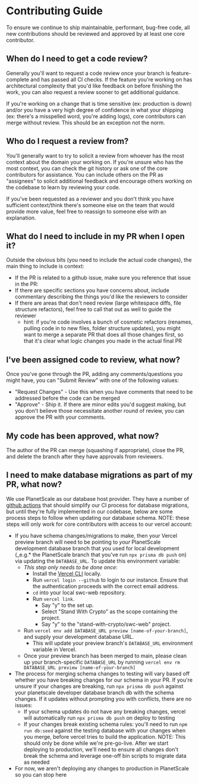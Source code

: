 # Contributing Guide

To ensure we continue to ship maintainable, performant, bug-free code, all new contributions should be reviewed and approved by at least one core contributor.

## When do I need to get a code review?

Generally you'll want to request a code review once your branch is feature-complete and has passed all CI checks. If the feature you're working on has architectural complexity that you'd like feedback on before finishing the work, you can also request a review sooner to get additional guidance.

If you're working on a change that is time sensitive (ex: production is down) and/or you have a very high degree of confidence in what your shipping (ex: there's a misspelled word, you're adding logs), core contributors can merge without review. This should be an exception not the norm.

## Who do I request a review from?

You'll generally want to try to solicit a review from whoever has the most context about the domain your working on. If you're unsure who has the most context, you can check the git history or ask one of the core contributors for assistance. You can include others on the PR as "assignees" to solicit additional feedback and encourage others working on the codebase to learn by reviewing your code.

If you've been requested as a reviewer and you don't think you have sufficient context/think there's someone else on the team that would provide more value, feel free to reassign to someone else with an explanation.

## What do I need to include in my PR when I open it?

Outside the obvious bits (you need to include the actual code changes), the main thing to include is context:

- If the PR is related to a github issue, make sure you reference that issue in the PR:
- If there are specific sections you have concerns about, include commentary describing the things you'd like the reviewers to consider
- If there are areas that don't need review (large whitespace diffs, file structure refactors), feel free to call that out as well to guide the reviewer
  - hint: if you're code involves a bunch of cosmetic refactors (renames, pulling code in to new files, folder structure updates), you might want to merge a separate PR that does all those changes first, so that it's clear what logic changes you made in the actual final PR

## I've been assigned code to review, what now?

Once you've gone through the PR, adding any comments/questions you might have, you can "Submit Review" with one of the following values:

- "Request Changes" - Use this when you have comments that need to be addressed before the code can be merged
- "Approve" - Ship it. If there are minor edits you'd suggest making, but you don't believe those necessitate another round of review, you can approve the PR with your comments.

## My code has been approved, what now?

The author of the PR can merge (squashing if appropriate), close the PR, and delete the branch after they have approvals from reviewers.

## I need to make database migrations as part of my PR, what now?

We use PlanetScale as our database host provider. They have a number of [github actions](https://planetscale.com/blog/announcing-the-planetscale-github-actions) that should simplify our CI process for database migrations, but until they're fully implemented in our codebase, below are some process steps to follow when updating our database schema. NOTE: these steps will only work for core contributors with access to our vercel account:

- If you have schema changes/migrations to make, then your Vercel preview branch will need to be pointing to _your_ PlanetScale development database branch that you used for local development (\_e.g.\* the PlanetScale branch that you've run `npx prisma db push` on) via updating the `DATABASE_URL`. To update this environment variable:
  - _This step only needs to be done once_:
    - Install the [Vercel CLI](https://vercel.com/docs/cli) locally.
    - Run `vercel login --github` to login to our instance. Ensure that the authentication proceeds with the correct email address.
    - `cd` into your local swc-web repository.
    - Run `vercel link`.
      - Say "y" to the set up.
      - Select "Stand With Crypto" as the scope containing the project.
      - Say "y" to the "stand-with-crypto/swc-web" project.
  - Run `vercel env add DATABASE_URL preview [name-of-your-branch]`, and supply your development database URL.
    - This will update your preview branch's `DATABASE_URL` environment variable in Vercel.
  - Once your preview branch has been merged to main, please clean up your branch-specific `DATABASE_URL` by running `vercel env rm DATABASE_URL preview [name-of-your-branch]`
- The process for merging schema changes to testing will vary based off whether you have breaking changes for our schema in your PR. If you're unsure if your changes are breaking, run `npx prisma db push` against your planetscale developer database branch db with the schema changes. If it updates without prompting you with conflicts, there are no issues:
  - If your schema updates do not have any breaking changes, vercel will automatically run `npx prisma db push` on deploy to testing
  - If your changes break existing schema rules: you'll need to run `npm run db:seed` against the testing database with your changes when you merge, before vercel tries to build the application. NOTE: This should only be done while we're pre-go-live. After we start deploying to production, we'll need to ensure all changes don't break the schema and leverage one-off bin scripts to migrate data as needed
- For now, we aren't deploying any changes to production in PlanetScale so you can stop here
